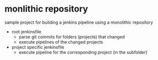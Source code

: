 # monlithic repository
sample project for building a jenkins pipeline using a monolithic repository

- root jenkinsfile 
    - parse git commits for folders (projects) that changed
    - execute pipelines of the changed projects
- project specific jenkinsfile
    - execute pipeline for the corresponding project (in the subfolder)
